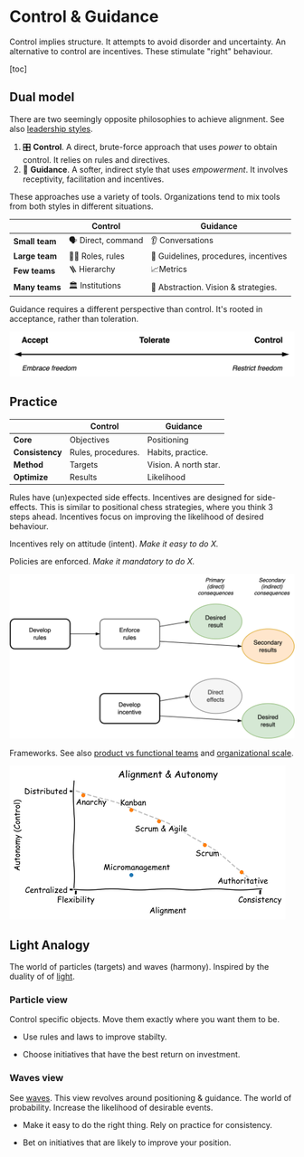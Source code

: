 # Control & Guidance

Control implies structure. It attempts to avoid disorder and uncertainty. An alternative to control are incentives. These stimulate "right" behaviour.

[toc]

## Dual model

There are two seemingly opposite philosophies to achieve alignment. See also [leadership styles](./leadership-styles.md).

1. 🎛️ **Control**. A direct, brute-force approach that uses *power* to obtain control. It relies on rules and directives.
2. 🧭 **Guidance**. A softer, indirect style that uses *empowerment*. It involves receptivity, facilitation and incentives.

These approaches use a variety of tools. Organizations tend to mix tools from both styles in different situations.

|                | Control           | Guidance                             |
| -------------- | ----------------- | ------------------------------------ |
| **Small team** | 🗣️ Direct, command | 👂 Conversations                      |
| **Large team** | 👮‍♂️ Roles, rules   | 🚧 Guidelines, procedures, incentives |
| **Few teams**  | 🪜 Hierarchy       | 📈Metrics                             |
| **Many teams** | 🏛️ Institutions    | 📄 Abstraction. Vision & strategies.  |

Guidance requires a different perspective than control. It's rooted in acceptance, rather than toleration.

<img src="../img/scale-accept-tolerate-control.png" alt="scale-accept-tolerate-control" style="max-height:6em;" />

## Practice

|                 | Control            | Guidance              |
| --------------- | ------------------ | --------------------- |
| **Core**        | Objectives         | Positioning           |
| **Consistency** | Rules, procedures. | Habits, practice.     |
| **Method**      | Targets            | Vision. A north star. |
| **Optimize**    | Results            | Likelihood            |

Rules have (un)expected side effects. Incentives are designed for side-effects. This is similar to positional chess strategies, where you think 3 steps ahead. Incentives focus on improving the likelihood of desired behaviour.

Incentives rely on attitude (intent). *Make it easy to do X.*

Policies are enforced. *Make it mandatory to do X.*

<img src="../img/rules-incentives-results.png" alt="rules-incentives-results" style="max-height:24em;" />

Frameworks. See also [product vs functional teams](product-functional-teams.md) and [organizational scale](./scale.md).

<img src="../img/plot-alignment-autonomy.png" alt="plot-alignment-autonomy" />

## Light Analogy

The world of particles (targets) and waves (harmony). Inspired by the duality of of [light](https://en.wikipedia.org/wiki/Wave%E2%80%93particle_duality). 

### Particle view

Control specific objects. Move them exactly where you want them to be.

- Use rules and laws to improve stabilty.

- Choose initiatives that have the best return on investment.

### Waves view

See [waves](../math/waves.md). This view revolves around positioning & guidance. The world of probability. Increase the likelihood of desirable events.

- Make it easy to do the right thing. Rely on practice for consistency.

- Bet on initiatives that are likely to improve your position.

